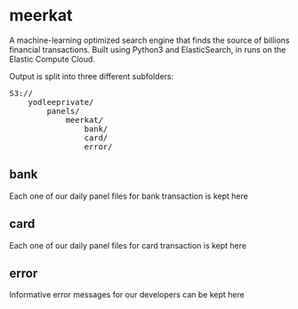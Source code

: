 meerkat
=============
A machine-learning optimized search engine that finds the source of billions financial transactions.  Built using Python3 and ElasticSearch, in runs on the Elastic Compute Cloud.

Output is split into three different subfolders:
<pre>
S3://
	yodleeprivate/
		panels/
			meerkat/
				bank/
				card/
				error/
</pre>

## bank
Each one of our daily panel files for bank transaction is kept here

## card
Each one of our daily panel files for card transaction is kept here

## error
Informative error messages for our developers can be kept here
